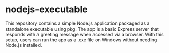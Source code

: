 # nodejs-executable
This repository contains a simple Node.js application packaged as a standalone executable using pkg. The app is a basic Express server that responds with a greeting message when accessed via a browser. With this setup, users can run the app as a .exe file on Windows without needing Node.js installed.
